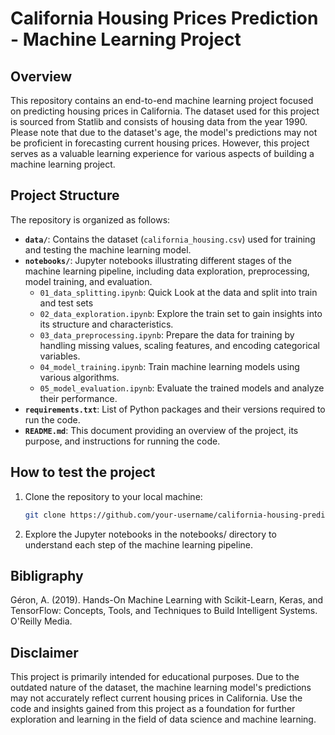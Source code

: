 # California Housing Prices Prediction - Machine Learning Project

## Overview

This repository contains an end-to-end machine learning project focused on predicting housing prices in California. The dataset used for this project is sourced from Statlib and consists of housing data from the year 1990. Please note that due to the dataset's age, the model's predictions may not be proficient in forecasting current housing prices. However, this project serves as a valuable learning experience for various aspects of building a machine learning project.

## Project Structure

The repository is organized as follows:

- **`data/`**: Contains the dataset (`california_housing.csv`) used for training and testing the machine learning model.
- **`notebooks/`**: Jupyter notebooks illustrating different stages of the machine learning pipeline, including data exploration, preprocessing, model training, and evaluation.
  - `01_data_splitting.ipynb`: Quick Look at the data and split into train and test sets
  - `02_data_exploration.ipynb`: Explore the train set to gain insights into its structure and characteristics.
  - `03_data_preprocessing.ipynb`: Prepare the data for training by handling missing values, scaling features, and encoding categorical variables.
  - `04_model_training.ipynb`: Train machine learning models using various algorithms.
  - `05_model_evaluation.ipynb`: Evaluate the trained models and analyze their performance.
- **`requirements.txt`**: List of Python packages and their versions required to run the code.
- **`README.md`**: This document providing an overview of the project, its purpose, and instructions for running the code.

## How to test the project

1. Clone the repository to your local machine:

   ```bash
   git clone https://github.com/your-username/california-housing-prediction.git
   ```

2. Explore the Jupyter notebooks in the notebooks/ directory to understand each step of the machine learning pipeline.

## Bibligraphy

Géron, A. (2019). Hands-On Machine Learning with Scikit-Learn, Keras, and TensorFlow: Concepts, Tools, and Techniques to Build Intelligent Systems. O'Reilly Media.

## Disclaimer

This project is primarily intended for educational purposes. Due to the outdated nature of the dataset, the machine learning model's predictions may not accurately reflect current housing prices in California. Use the code and insights gained from this project as a foundation for further exploration and learning in the field of data science and machine learning.



